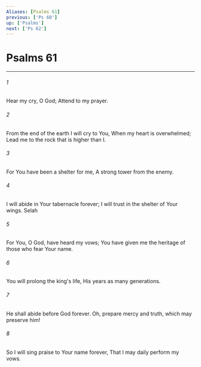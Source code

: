 ```yaml
---
Aliases: [Psalms 61]
previous: ['Ps 60']
up: ['Psalms']
next: ['Ps 62']
---
```

# Psalms 61

***


###### 1 
Hear my cry, O God; Attend to my prayer. 

###### 2 
From the end of the earth I will cry to You, When my heart is overwhelmed; Lead me to the rock that is higher than I. 

###### 3 
For You have been a shelter for me, A strong tower from the enemy. 

###### 4 
I will abide in Your tabernacle forever; I will trust in the shelter of Your wings. Selah 

###### 5 
For You, O God, have heard my vows; You have given me the heritage of those who fear Your name. 

###### 6 
You will prolong the king's life, His years as many generations. 

###### 7 
He shall abide before God forever. Oh, prepare mercy and truth, which may preserve him! 

###### 8 
So I will sing praise to Your name forever, That I may daily perform my vows.
